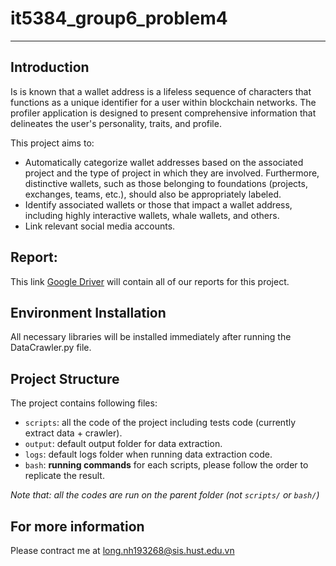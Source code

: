 # it5384_group6_problem4

---
## Introduction

Is is known that a wallet address is a lifeless sequence of characters that functions as a unique identifier for a user within blockchain networks. The profiler application is designed to present comprehensive information that delineates the user's personality, traits, and profile.

This project aims to:
- Automatically categorize wallet addresses based on the associated project and the type of project in which they are involved. Furthermore, distinctive wallets, such as those belonging to foundations (projects, exchanges, teams, etc.), should also be appropriately labeled. 
- Identify associated wallets or those that impact a wallet address, including highly interactive wallets, whale wallets, and others.
- Link relevant social media accounts.

## Report:

This link [Google Driver](https://drive.google.com/drive/folders/1sN_VTVLOvz_DmI6Yy67LfirS_o57rqyB?usp=sharing) will contain all of our reports for this project. 

## Environment Installation

All necessary libraries will be installed immediately after running the DataCrawler.py file.

## Project Structure  

The project contains following files:
- `scripts`: all the code of the project including tests code (currently extract data + crawler).
- `output`: default output folder for data extraction.
- `logs`: default logs folder when running data extraction code.
- `bash`: **running commands** for each scripts, please follow the order to replicate the result. 

*Note that: all the codes are run on the parent folder (not `scripts/` or `bash/`)*


## For more information

Please contract me at <long.nh193268@sis.hust.edu.vn>

